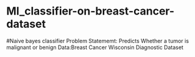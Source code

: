 # Ml_classifier-on-breast-cancer-dataset
 #Naive bayes classifier 
 Problem Statememt: Predicts Whether a tumor is malignant or benign
 Data:Breast Cancer Wisconsin Diagnostic Dataset
